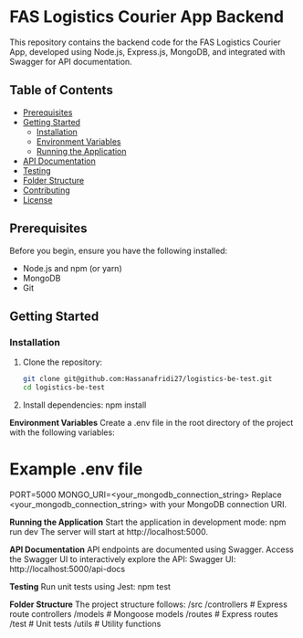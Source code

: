 # FAS Logistics Courier App Backend

This repository contains the backend code for the FAS Logistics Courier App, developed using Node.js, Express.js, MongoDB, and integrated with Swagger for API documentation.

## Table of Contents

- [Prerequisites](#prerequisites)
- [Getting Started](#getting-started)
  - [Installation](#installation)
  - [Environment Variables](#environment-variables)
  - [Running the Application](#running-the-application)
- [API Documentation](#api-documentation)
- [Testing](#testing)
- [Folder Structure](#folder-structure)
- [Contributing](#contributing)
- [License](#license)

## Prerequisites

Before you begin, ensure you have the following installed:
- Node.js and npm (or yarn)
- MongoDB
- Git

## Getting Started

### Installation

1. Clone the repository:
   ```bash
   git clone git@github.com:Hassanafridi27/logistics-be-test.git
   cd logistics-be-test

2. Install dependencies:
   npm install
   
**Environment Variables**
Create a .env file in the root directory of the project with the following variables:
# Example .env file
PORT=5000
MONGO_URI=<your_mongodb_connection_string>
Replace <your_mongodb_connection_string> with your MongoDB connection URI.

**Running the Application**
Start the application in development mode:
npm run dev
The server will start at http://localhost:5000.

**API Documentation**
API endpoints are documented using Swagger. Access the Swagger UI to interactively explore the API:
Swagger UI: http://localhost:5000/api-docs

**Testing**
Run unit tests using Jest:
npm test

**Folder Structure**
The project structure follows:
/src
  /controllers    # Express route controllers
  /models         # Mongoose models
  /routes         # Express routes
  /test           # Unit tests
  /utils          # Utility functions
